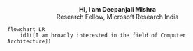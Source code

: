 
<div align="center">
<b>  Hi, I am Deepanjali Mishra</center></b>
</div>

<div align="center">
 Research Fellow, Microsoft Research India
</div>

```mermaid
flowchart LR
    id1([I am broadly interested in the field of Computer Architecture]) 
    
```
  
        

    

